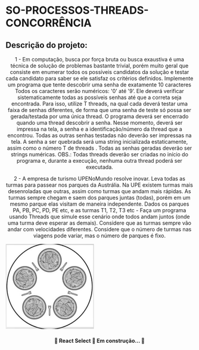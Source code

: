 # SO-PROCESSOS-THREADS-CONCORRÊNCIA

## Descrição do projeto:
<p align="center"> 1 - ​Em computação, busca por força bruta ou busca exaustiva é uma técnica de
solução de problemas bastante trivial, porém muito geral que consiste em
enumerar todos os possíveis candidatos da solução e testar cada candidato para
saber se ele satisfaz os critérios definidos. Implemente um programa que tente
descobrir uma senha de exatamente 10 caracteres Todos os caracteres serão
numéricos: '0' até '9’. Ele deverá verificar sistematicamente todas as possíveis
senhas até que a correta seja encontrada. Para isso, utilize T threads, na qual
cada deverá testar uma faixa de senhas diferentes, de forma que uma senha de
teste só possa ser gerada/testada por uma única thread. O programa deverá ser
encerrado quando uma thread descobrir a senha. Nesse momento, deverá ser
impressa na tela, a senha e a identificação/número da thread que a encontrou.
Todas as outras senhas testadas não deverão ser impressas na tela. A senha a
ser quebrada será uma string inicializada estaticamente, assim como o número T
de threads . Todas as senhas geradas deverão ser strings numéricas.
OBS.: ​Todas threads deverão ser criadas no início do programa e, durante a
execução, nenhuma outra thread poderá ser executada. </p>

<p align="center"> 2 - ​A empresa de turismo UPENoMundo resolve inovar. Leva todas as turmas para
passear nos parques da Austrália. Na UPE existem turmas mais desenroladas que
outras, assim como turmas que andam mais rápidas. As turmas sempre chegam e
saem dos parques juntas (todas), porém em um mesmo parque elas visitam de
maneira independente.
Dados os parques PA, PB, PC, PD, PE etc, e as turmas T1, T2, T3 etc - Faça um
programa usando Threads que simule esse cenário onde todos andam juntos
(onde uma turma deve esperar as demais).
Considere que as turmas sempre vão andar com velocidades diferentes.
Considere que o número de turmas nas viagens pode variar, mas o número de
parques é fixo. </p>

<img src = "/src/jantar.png">

<h4 align = "center"> 
    🚧  React Select 🚀 Em construção...  🚧
</h4>